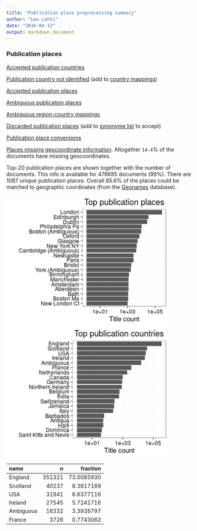 ```yaml
---
title: "Publication place preprocessing summary"
author: "Leo Lahti"
date: "2016-04-13"
output: markdown_document
---
```


### Publication places

[Accepted publication countries](output.tables/country_accepted.csv)

[Publication country not identified](output.tables/publication_place_missingcountry.csv) (add to [country mappings](https://github.com/rOpenGov/bibliographica/blob/master/inst/extdata/reg2country.csv))

[Accepted publication places](output.tables/publication_place_accepted.csv)

[Ambiguous publication places](output.tables/publication_place_ambiguous.csv)

[Ambiguous region-country mappings](output.tables/publication_country_ambiguous.csv)

[Discarded publication places](output.tables/publication_place_discarded.csv) (add to [synonyme list](https://github.com/rOpenGov/bibliographica/blob/master/inst/extdata/PublicationPlaceSynonymes.csv) to accept)

[Publication place conversions](output.tables/publication_place_conversion_nontrivial.csv)

[Places missing geocoordinate information](output.tables/absentgeocoordinates.csv). Altogether ``14.4``% of the documents have missing geocoordinates.



Top-20 publication places are shown together with the number of documents. This info is available for 478695 documents (99%). There are 1087 unique publication places. Overall 85.6% of the places could be matched to geographic coordinates (from the [Geonames](http://download.geonames.org/export/dump/) database).


<img src="figure/summaryplace-1.png" title="plot of chunk summaryplace" alt="plot of chunk summaryplace" width="430px" /><img src="figure/summaryplace-2.png" title="plot of chunk summaryplace" alt="plot of chunk summaryplace" width="430px" />



|name      |      n|   fraction|
|:---------|------:|----------:|
|England   | 351321| 73.0085930|
|Scotland  |  40237|  8.3617169|
|USA       |  31941|  6.6377116|
|Ireland   |  27545|  5.7241716|
|Ambiguous |  16332|  3.3939797|
|France    |   3726|  0.7743062|

